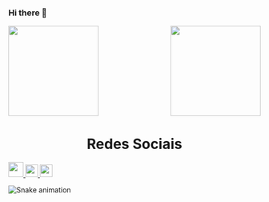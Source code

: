 ### Hi there 👋

<div>
  
  <img  height="180em" src="https://github-readme-stats.vercel.app/api?username=joaocmoraes&show_icons=true&theme=great-gatsby&include_all_commits=true&count_private=true"/>
  <img align="right" height="180em" src="https://github-readme-stats.vercel.app/api/top-langs/?username=joaocmoraes&layout=compact&langs_count=16&theme=great-gatsby"/>
</div>



<h1 align="center">Redes Sociais</h1>
    <a href = "mailto: joaocmoraes20@gmail.com">
      <img width="30" src="https://play-lh.googleusercontent.com/KSuaRLiI_FlDP8cM4MzJ23ml3og5Hxb9AapaGTMZ2GgR103mvJ3AAnoOFz1yheeQBBI">
    </a>
    <a href = "https://www.linkedin.com/in/joaocmoraes99/">
      <img width="25" src="https://t.ctcdn.com.br/09Y6BbLFxNn7XGCYRGzEI0p0oy8=/400x400/smart/filters:format(webp)/i490027.jpeg">
    </a>
    </a>
    <a href = "https://www.instagram.com/joaocmoraes_/">
      <img width="25" src="https://t.ctcdn.com.br/eXQweorgzzB_ARsw7I9Bvp4O_Qg=/400x400/smart/filters:format(webp)/i489927.jpeg">
    </a>
</div>





![Snake animation](https://github.com/LuigiGF/LuigiGF/blob/output/github-contribution-grid-snake.svg)
